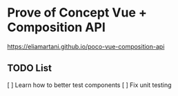 # Prove of Concept Vue + Composition API

https://eliamartani.github.io/poco-vue-composition-api

## TODO List

[ ] Learn how to better test components
[ ] Fix unit testing

